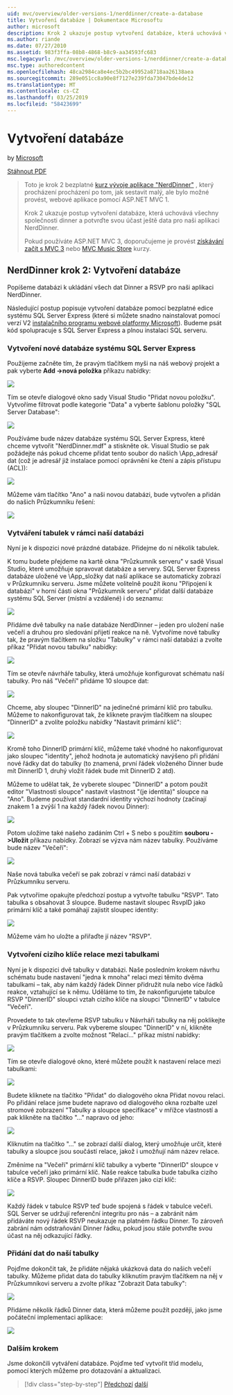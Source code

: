 ```yaml
---
uid: mvc/overview/older-versions-1/nerddinner/create-a-database
title: Vytvoření databáze | Dokumentace Microsoftu
author: microsoft
description: Krok 2 ukazuje postup vytvoření databáze, která uchovává všechny společnosti dinner a potvrďte svou účast ještě data pro naši aplikaci NerdDinner.
ms.author: riande
ms.date: 07/27/2010
ms.assetid: 983f3ffa-08b8-4868-b8c9-aa34593fc683
msc.legacyurl: /mvc/overview/older-versions-1/nerddinner/create-a-database
msc.type: authoredcontent
ms.openlocfilehash: 48ca2984ca8e4ec5b2bc49952a8718aa26138aea
ms.sourcegitcommit: 289e051cc8a90e8f7127e239fda73047bde4de12
ms.translationtype: MT
ms.contentlocale: cs-CZ
ms.lasthandoff: 03/25/2019
ms.locfileid: "58423699"
---
```

<a name="create-a-database"></a>Vytvoření databáze
====================
by [Microsoft](https://github.com/microsoft)

[Stáhnout PDF](http://aspnetmvcbook.s3.amazonaws.com/aspnetmvc-nerdinner_v1.pdf)

> Toto je krok 2 bezplatné [kurz vývoje aplikace "NerdDinner"](introducing-the-nerddinner-tutorial.md) , který procházení procházení po tom, jak sestavit malý, ale bylo možné provést, webové aplikace pomocí ASP.NET MVC 1.
> 
> Krok 2 ukazuje postup vytvoření databáze, která uchovává všechny společnosti dinner a potvrďte svou účast ještě data pro naši aplikaci NerdDinner.
> 
> Pokud používáte ASP.NET MVC 3, doporučujeme je provést [získávání začít s MVC 3](../../older-versions/getting-started-with-aspnet-mvc3/cs/intro-to-aspnet-mvc-3.md) nebo [MVC Music Store](../../older-versions/mvc-music-store/mvc-music-store-part-1.md) kurzy.


## <a name="nerddinner-step-2-creating-the-database"></a>NerdDinner krok 2: Vytvoření databáze

Popíšeme databázi k ukládání všech dat Dinner a RSVP pro naši aplikaci NerdDinner.

Následující postup popisuje vytvoření databáze pomocí bezplatné edice systému SQL Server Express (které si můžete snadno nainstalovat pomocí verzí V2 [instalačního programu webové platformy Microsoft](https://www.microsoft.com/web/downloads/platform.aspx)). Budeme psát kód spolupracuje s SQL Server Express a plnou instalaci SQL serveru.

### <a name="creating-a-new-sql-server-express-database"></a>Vytvoření nové databáze systému SQL Server Express

Použijeme začněte tím, že pravým tlačítkem myši na náš webový projekt a pak vyberte **Add -&gt;nová položka** příkazu nabídky:

![](create-a-database/_static/image1.png)

Tím se otevře dialogové okno sady Visual Studio "Přidat novou položku". Vytvoříme filtrovat podle kategorie "Data" a vyberte šablonu položky "SQL Server Database":

![](create-a-database/_static/image2.png)

Používáme bude název databáze systému SQL Server Express, které chceme vytvořit "NerdDinner.mdf" a stiskněte ok. Visual Studio se pak požádejte nás pokud chceme přidat tento soubor do našich \App\_adresář dat (což je adresář již instalace pomocí oprávnění ke čtení a zápis přístupu (ACL)):

![](create-a-database/_static/image3.png)

Můžeme vám tlačítko "Ano" a naši novou databázi, bude vytvořen a přidán do našich Průzkumníku řešení:

![](create-a-database/_static/image4.png)

### <a name="creating-tables-within-our-database"></a>Vytváření tabulek v rámci naší databázi

Nyní je k dispozici nové prázdné databáze. Přidejme do ní několik tabulek.

K tomu budete přejdeme na kartě okna "Průzkumník serveru" v sadě Visual Studio, které umožňuje spravovat databáze a servery. SQL Server Express databáze uložené ve \App\_složky dat naší aplikace se automaticky zobrazí v Průzkumníku serveru. Jsme můžete volitelně použít ikonu "Připojení k databázi" v horní části okna "Průzkumník serveru" přidat další databáze systému SQL Server (místní a vzdálené) i do seznamu:

![](create-a-database/_static/image5.png)

Přidáme dvě tabulky na naše databáze NerdDinner – jeden pro uložení naše večeří a druhou pro sledování přijetí reakce na ně. Vytvoříme nové tabulky tak, že pravým tlačítkem na složku "Tabulky" v rámci naší databázi a zvolte příkaz "Přidat novou tabulku" nabídky:

![](create-a-database/_static/image6.png)

Tím se otevře návrháře tabulky, která umožňuje konfigurovat schématu naší tabulky. Pro náš "Večeří" přidáme 10 sloupce dat:

![](create-a-database/_static/image7.png)

Chceme, aby sloupec "DinnerID" na jedinečné primární klíč pro tabulku. Můžeme to nakonfigurovat tak, že kliknete pravým tlačítkem na sloupec "DinnerID" a zvolíte položku nabídky "Nastavit primární klíč":

![](create-a-database/_static/image8.png)

Kromě toho DinnerID primární klíč, můžeme také vhodné ho nakonfigurovat jako sloupec "identity", jehož hodnota je automatický navýšeno při přidání nové řádky dat do tabulky (to znamená, první řádek vloženého Dinner bude mít DinnerID 1, druhý vložit řádek bude mít DinnerID 2 atd).

Můžeme to udělat tak, že vyberete sloupec "DinnerID" a potom použít editor "Vlastnosti sloupce" nastavit vlastnost "(je identita)" sloupce na "Ano". Budeme používat standardní identity výchozí hodnoty (začínají znakem 1 a zvýší 1 na každý řádek novou Dinner):

![](create-a-database/_static/image9.png)

Potom uložíme také našeho zadáním Ctrl + S nebo s použitím **souboru -&gt;Uložit** příkazu nabídky. Zobrazí se výzva nám název tabulky. Používáme bude název "Večeří":

![](create-a-database/_static/image10.png)

Naše nová tabulka večeří se pak zobrazí v rámci naší databázi v Průzkumníku serveru.

Pak vytvoříme opakujte předchozí postup a vytvořte tabulku "RSVP". Tato tabulka s obsahovat 3 sloupce. Budeme nastavit sloupec RsvpID jako primární klíč a také pomáhají zajistit sloupec identity:

![](create-a-database/_static/image11.png)

Můžeme vám ho uložte a přiřaďte jí název "RSVP".

### <a name="setting-up-a-foreign-key-relationship-between-tables"></a>Vytvoření cizího klíče relace mezi tabulkami

Nyní je k dispozici dvě tabulky v databázi. Naše posledním krokem návrhu schématu bude nastavení "jedna k mnoha" relaci mezi těmito dvěma tabulkami – tak, aby nám každý řádek Dinner přidružit nula nebo více řádků reakce, vztahující se k němu. Uděláme to tím, že nakonfigurujete tabulce RSVP "DinnerID" sloupci vztah cizího klíče na sloupci "DinnerID" v tabulce "Večeří".

Provedete to tak otevřeme RSVP tabulku v Návrháři tabulky na něj poklikejte v Průzkumníku serveru. Pak vybereme sloupec "DinnerID" v ní, klikněte pravým tlačítkem a zvolte možnost "Relací..." příkaz místní nabídky:

![](create-a-database/_static/image12.png)

Tím se otevře dialogové okno, které můžete použít k nastavení relace mezi tabulkami:

![](create-a-database/_static/image13.png)

Budete kliknete na tlačítko "Přidat" do dialogového okna Přidat novou relaci. Po přidání relace jsme budete napravo od dialogového okna rozbalte uzel stromové zobrazení "Tabulky a sloupce specifikace" v mřížce vlastností a pak klikněte na tlačítko "..." napravo od jeho:

![](create-a-database/_static/image14.png)

Kliknutím na tlačítko "..." se zobrazí další dialog, který umožňuje určit, které tabulky a sloupce jsou součástí relace, jakož i umožňují nám název relace.

Změníme na "Večeří" primární klíč tabulky a vyberte "DinnerID" sloupce v tabulce večeří jako primární klíč. Naše reakce tabulka bude tabulka cizího klíče a RSVP. Sloupec DinnerID bude přiřazen jako cizí klíč:

![](create-a-database/_static/image15.png)

Každý řádek v tabulce RSVP teď bude spojená s řádek v tabulce večeři. SQL Server se udržují referenční integritu pro nás – a zabránit nám přidáváte nový řádek RSVP neukazuje na platném řádku Dinner. To zároveň zabrání nám odstraňování Dinner řádku, pokud jsou stále potvrďte svou účast na něj odkazující řádky.

### <a name="adding-data-to-our-tables"></a>Přidání dat do naší tabulky

Pojďme dokončit tak, že přidáte nějaká ukázková data do našich večeří tabulky. Můžeme přidat data do tabulky kliknutím pravým tlačítkem na něj v Průzkumníkovi serveru a zvolte příkaz "Zobrazit Data tabulky":

![](create-a-database/_static/image16.png)

Přidáme několik řádků Dinner data, která můžeme použít později, jako jsme počáteční implementaci aplikace:

![](create-a-database/_static/image17.png)

### <a name="next-step"></a>Dalším krokem

Jsme dokončili vytváření databáze. Pojďme teď vytvořit tříd modelu, pomocí kterých můžeme pro dotazování a aktualizaci.

> [!div class="step-by-step"]
> [Předchozí](create-a-new-aspnet-mvc-project.md)
> [další](build-a-model-with-business-rule-validations.md)
